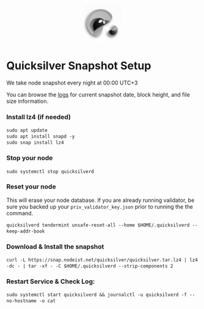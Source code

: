 <p align="center">
  <img height="100" height="auto" src="https://raw.githubusercontent.com/Nodeist/Kurulumlar/main/logos/quicksilver.png">
</p>



# Quicksilver Snapshot Setup
We take node snapshot every night at 00:00 UTC+3

You can browse the [logs](https://snap.nodeist.net/quicksilver/log.txt) for current snapshot date, block height, and file size information.

### Install lz4 (if needed)
```
sudo apt update
sudo apt install snapd -y
sudo snap install lz4
```

### Stop your node
```
sudo systemctl stop quicksilverd
```

### Reset your node
This will erase your node database. If you are already running validator, be sure you backed up your `priv_validator_key.json` prior to running the the command.

```
quicksilverd tendermint unsafe-reset-all --home $HOME/.quicksilverd --keep-addr-book
```

### Download & Install the snapshot
```
curl -L https://snap.nodeist.net/quicksilver/quicksilver.tar.lz4 | lz4 -dc - | tar -xf - -C $HOME/.quicksilverd --strip-components 2
```

### Restart Service & Check Log:
```
sudo systemctl start quicksilverd && journalctl -u quicksilverd -f --no-hostname -o cat
```
